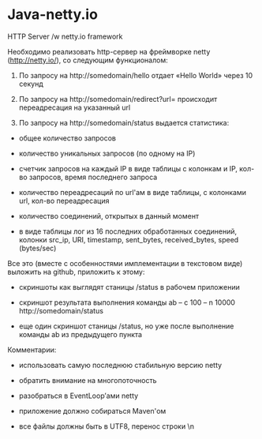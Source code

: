 # Java-netty.io
HTTP Server /w netty.io framework

Необходимо реализовать http-сервер на фреймворке netty
(http://netty.io/), со следующим функционалом:



1. По запросу на http://somedomain/hello отдает «Hello World» через 10 секунд

2. По запросу на http://somedomain/redirect?url=<url> происходит
переадресация на указанный url

3. По запросу на http://somedomain/status выдается статистика:

 - общее количество запросов

 - количество уникальных запросов (по одному на IP)

 - счетчик запросов на каждый IP в виде таблицы с колонкам и IP,
кол-во запросов, время последнего запроса

 - количество переадресаций по url'ам  в виде таблицы, с колонками
url, кол-во переадресация

 - количество соединений, открытых в данный момент

 - в виде таблицы лог из 16 последних обработанных соединений, колонки
src_ip, URI, timestamp,  sent_bytes, received_bytes, speed (bytes/sec)



Все это (вместе с особенностями имплементации в текстовом виде)
выложить на github, приложить к этому:

 - скриншоты как выглядят станицы /status в рабочем приложении

 - скриншот результата выполнения команды ab – c 100 – n 10000
http://somedomain/status

 - еще один скриншот станицы /status, но уже после выполнение команды
ab из предыдущего пункта





Комментарии:

 - использовать самую последнюю стабильную версию netty

 - обратить внимание на многопоточность

 - разобраться в EventLoop’ами netty

 - приложение должно собираться Maven'ом

 - все файлы должны быть в UTF8, перенос строки \n
